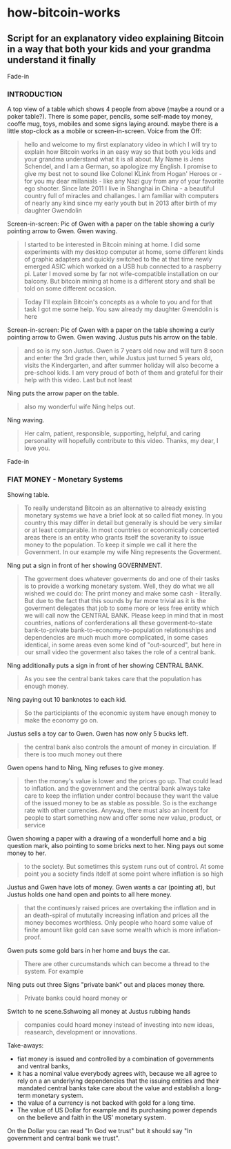 # how-bitcoin-works
## Script for an explanatory video explaining Bitcoin in a way that both your kids and your grandma understand it finally

Fade-in
### INTRODUCTION

A top view of a table which shows 4 people from above (maybe a round or a poker table?). There is some paper, pencils, some self-made toy money, cooffe mug, toys, mobiles and some signs laying around. maybe there is a little stop-clock as a mobile or screen-in-screen.
Voice from the Off:

> hello and welcome to my first explanatory video in which I will try to explain how Bitcoin works in an easy way so that both you kids and your grandma understand what it is all about.
> My Name is Jens Schendel, and I am a German, so apologize my English. I promise to give my best not to sound like Colonel KLink from Hogan' Heroes or - for you my dear millanials - like any Nazi guy from any of your favorite ego shooter. Since late 2011 I live in Shanghai in China - a beautiful country full of miracles and challanges. I am familiar with computers of nearly any kind since my early youth but in 2013 after birth of my daughter Gwendolin

Screen-in-screen: Pic of Gwen with a paper on the table showing a curly pointing arrow to Gwen. Gwen waving.

> I started to be interested in Bitcoin mining at home. I did some experiments with my desktop computer at home, some different kinds of graphic adapters and quickly switched to the at that time newly emerged ASIC which worked on a USB hub connected to a raspberry pi. Later I moved some by far not wife-compatible installation on our balcony. But bitcoin mining at home is a different story and shall be told on some different occasion.

> Today I'll explain Bitcoin's concepts as a whole to you and for that task I got me some help. You saw already my daughter Gwendolin is here 
 
Screen-in-screen: Pic of Gwen with a paper on the table showing a curly pointing arrow to Gwen. Gwen waving. Justus puts his arrow on the table.

> and so is my son Justus. Gwen is 7 years old now and will turn 8 soon and enter the 3rd grade then, while Justus just turned 5 years old, visits the Kindergarten, and after summer holiday will also become a pre-school kids. I am very proud of both of them and grateful for their help with this video. Last but not least 

Ning puts the arrow paper on the table.

> also my wonderful wife Ning helps out.   

Ning waving.

> Her calm, patient, responsible, supporting, helpful, and caring personality will hopefully contribute to this video. Thanks, my dear, I love you.

Fade-in
### FIAT MONEY - Monetary Systems

Showing table. 

> To really understand Bitcoin as an alternative to already existing monetary systems we have a brief look at so called fiat money. In you country this may differ in detail but generally is should be very similar or at least comparable. In most countries or economically concerted areas there is an entity who grants itself the soveranity to issue money to the population. To keep it simple we call it here the Government. In our example my wife Ning represents the Goverment.

Ning put a sign in front of her showing GOVERNMENT.

> The goverment does whatever goverments do and one of their tasks is to provide a working monetary system. Well, they do what we all wished we could do: The print money and make some cash - literally. But due to the fact that this sounds by far more trivial as it is the goverment delegates that job to some more or less free entity which we will call now the CENTRAL BANK. Please keep in mind that in most countries, nations of conferderations all these goverment-to-state bank-to-private bank-to-economy-to-population relationsships and dependencies are much much more complicated, in some cases identical, in some areas even some kind of "out-sourced", but here in our small video the goverment also takes the role of a central bank.

Ning additionally puts a sign in front of her showing CENTRAL BANK.

> As you see the central bank takes care that the population has enough money. 

Ning paying out 10 banknotes to each kid.

> So the participiants of the economic system have enough money to make the economy go on.

Justus sells a toy car to Gwen. Gwen has now only 5 bucks left.

> the central bank also controls the amount of money in circulation. If there is too much money out there 

Gwen opens hand to Ning, Ning refuses to give money.

> then the money's value is lower and the prices go up. That could lead to inflation. and the government and the central bank always take care to keep the inflation under control because they want the value of the issued money to be as stable as possible. So is the exchange rate with other currencies. Anyway, there must also an incent for people to start something new and offer some new value, product, or service

Gwen showing a paper with a drawing of a wonderfull home and a big question mark, also pointing to some bricks next to her. Ning pays out some money to her.

> to the society. But sometimes this system runs out of control. At some point you a society finds itdelf at some point where inflation is so high 

Justus and Gwen have lots of money. Gwen wants a car (pointing at), but Justus holds one hand open and points to all here money.

> that the continuesly raised prices are overtaking the inflation and in an death-spiral of mututally increasing inflation and prices all the money becomes worthless. Only people who hoard some value of finite amount like gold can save some wealth which is more inflation-proof.

Gwen puts some gold bars in her home and buys the car.

> There are other curcumstands which can become a thread to the system. For example 

Ning puts out three Signs "private bank" out and places money there.

> Private banks could hoard money or

Switch to ne scene.Sshwoing all money at Justus rubbing hands

> companies could hoard money instead of investing into new ideas, reasearch, development or innovations.

Take-aways: 
- fiat money is issued and controlled by a combination of governments and ventral banks, 
- it has a nominal value everybody agrees with, because we all agree to rely on a an underlying dependencies that the issuing entities and their mandated central banks take care about the value and establish a long-term monetary system. 
- the value of a currency is not backed with gold for a long time. 
- The value of US Dollar for example and its purchasing power depends on the believe and faith in the US' monetary system. 

On the Dollar you can read "In God we trust" but it should say "In government and central bank we trust". 
















